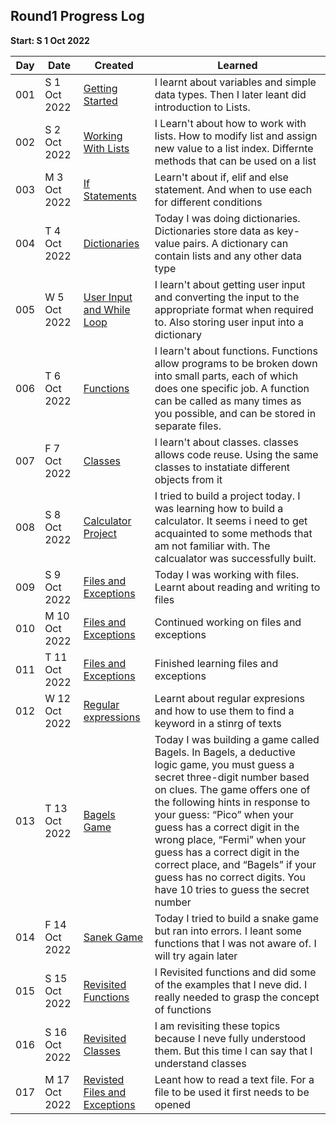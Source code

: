 ## Round1 Progress Log
**Start: S 1 Oct 2022**


| Day | Date | Created | Learned |
| --- | ------------ | ------------------------ | --------- |
| 001 | S 1 Oct 2022 | [Getting Started](001) | I learnt about variables and simple data types. Then I later leant did introduction to Lists. |
| 002 | S 2 Oct 2022 | [Working With Lists](002) | I Learn't about how to work with lists. How to modify list and assign new value to a list index. Differnte methods that can be used on a list |
| 003 | M 3 Oct 2022 | [If Statements](003) | Learn't about if, elif and else statement. And when to use each for different conditions |
| 004 | T 4 Oct 2022 | [Dictionaries](004) | Today I was doing dictionaries. Dictionaries store data as key-value pairs. A dictionary can contain lists and any other data type |
| 005 | W 5 Oct 2022 | [User Input and While Loop](005) | I learn't about getting user input and converting the input to the appropriate format when required to. Also storing user input into a dictionary |
| 006 | T 6 Oct 2022 | [Functions](006) | I learn't about functions. Functions allow programs to be broken down into small parts, each of which does one specific job. A function can be called as many times as you possible, and can be stored in separate files.|
| 007 | F 7 Oct 2022 | [Classes](007) | I learn't about classes. classes allows code reuse. Using the same classes to instatiate different objects from it|
| 008 | S 8 Oct 2022 | [Calculator Project](008) | I tried to build a project today. I was learning how to build a calculator. It seems i need to get acquainted to some methods that am not familiar with. The calcualator was successfully built.|
| 009 | S 9 Oct 2022 | [Files and Exceptions](009) | Today I was working with files. Learnt about reading and writing to files|
| 010 | M 10 Oct 2022 | [Files and Exceptions](010) | Continued working on files and exceptions |
| 011 | T 11 Oct 2022 | [Files and Exceptions](011) | Finished learning files and exceptions |
| 012 | W 12 Oct 2022 | [Regular expressions](012) | Learnt about regular expresions and how to use them to find a keyword in a stinrg of texts |
| 013 | T 13 Oct 2022 | [Bagels Game](013) | Today I was building a game called Bagels.  In Bagels, a deductive logic game, you must guess a secret three-digit number based on clues. The game offers one of the following hints in response to your guess: “Pico” when your guess has a correct digit in the wrong place, “Fermi” when your guess has a correct digit in the correct place, and “Bagels” if your guess has no correct digits. You have 10 tries to guess the secret number|
| 014 | F 14 Oct 2022 | [Sanek Game](015) | Today I tried to build a snake game but ran into errors. I leant some functions that I was not aware of. I will try again later|
| 015 | S 15 Oct 2022 | [Revisited Functions](015) | I Revisited functions and did some of the examples that I neve did. I really needed to grasp the concept of functions|
| 016 | S 16 Oct 2022 | [Revisited Classes](016) | I am revisiting these topics because I neve fully understood them. But this time I can say that I understand classes|
| 017 | M 17 Oct 2022 | [Revisted Files and Exceptions](017) | Leant how to read a text file. For a file to be used it first needs to be opened|

